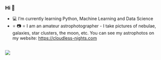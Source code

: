 ### Hi 👋

- :computer: I’m currently learning Python, Machine Learning and Data Science
- :star: :camera: :star: I am an amateur astrophotographer - I take pictures of nebulae, galaxies, star clusters, the moon, etc.
  You can see my astrophotos on my website: https://cloudless-nights.com
<br>
<img src="https://www.codewars.com/users/Marta_S/badges/small">

